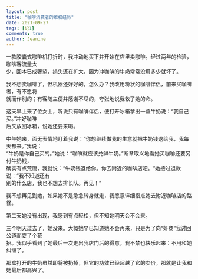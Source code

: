 ```yaml
---
layout: post
title: "咖啡消费者的维权经历"
date: 2021-09-27 
tags: [记1]
comments: true
author: Jeanine 
---
```

一款胶囊式咖啡机打折时，我冲动地买下并开始在店里卖咖啡。经过两年的检验，咖啡客流量太  
少，回本已成奢望，损失还在扩大，因为冲咖啡的牛奶常常没用多少就坏了。  

我不想卖咖啡了，但机器还好好的，怎么办？我改用粉状的咖啡伴侣，前来买咖啡者，有不愿将  
就而作别的；有客随主便并感谢不尽的，夸张地说我救了她的命。  

这天早上来了位女士，听说只有咖啡伴侣，便打开冰箱拿出一盒牛奶说：“我自己买。”冲好咖啡   
后又放回冰箱，说她还要来喝。  

中午她来，面无表情地盯着我说：“你想继续做我的生意就把牛奶钱退给我，我每天都来。”我说：  
“牛奶是你自己买的。”她说：“咖啡就应该兑鲜牛奶。”断章取义地看她买咖啡还要另付牛奶钱，  
确实有点荒唐，我就说：“牛奶钱退给你。你去附近的咖啡店吧。“她接过退款说：“我不知道还有  
别的什么店，我也不想去排长队。再见！”  

我不想再见到她，如果她不是急急转身就走，我愿意详细指点她去附近咖啡店的路径。  

第二天她没有出现，我感到有点轻松，但不知她明天会不会来。  

三个明天过去了，她没来。大概她早已知道她不会再来，只是为了向“奸商”我讨回公道而耍了个花  
招。我似乎看到了她最后一次走出我店门后的得意。我不禁也快乐起来：不用和她纠缠了。    

那盒打开的牛奶虽然即将被扔掉，但它的功效已经超越了它的卖价，那就是让我和她最后都高兴了。
